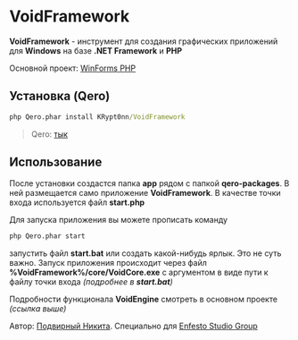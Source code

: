 # VoidFramework

**VoidFramework** - инструмент для создания графических приложений для **Windows** на базе **.NET Framework** и **PHP**

Основной проект: [WinForms PHP](https://github.com/KRypt0nn/WinForms-PHP)

## Установка (Qero)

```cmd
php Qero.phar install KRypt0nn/VoidFramework
```

> Qero: [тык](https://github.com/KRypt0nn/Qero)

## Использование

После установки создастся папка **app** рядом с папкой **qero-packages**. В ней размещается само приложение **VoidFramework**. В качестве точки входа используется файл **start.php**

Для запуска приложения вы можете прописать команду

```cmd
php Qero.phar start
```

запустить файл **start.bat** или создать какой-нибудь ярлык. Это не суть важно. Запуск приложения происходит через файл **%VoidFramework%/core/VoidCore.exe** с аргументом в виде пути к файлу точки входа *(подробнее в **start.bat**)*

Подробности функционала **VoidEngine** смотреть в основном проекте *(ссылка выше)*

Автор: [Подвирный Никита](https://vk.com/technomindlp). Специально для [Enfesto Studio Group](https://vk.com/hphp_convertation)
